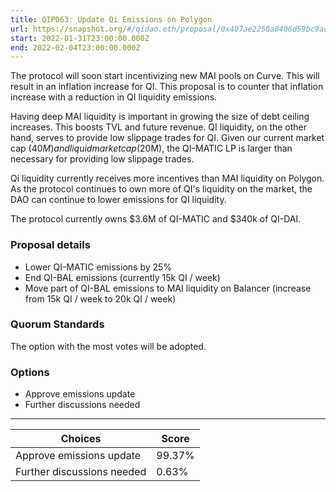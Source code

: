 ```yaml
---
title: QIP063: Update Qi Emissions on Polygon
url: https://snapshot.org/#/qidao.eth/proposal/0x407ae2250a8406d59bc9acaa23495a80310591889ac0d7f61ce52826107496d7
start: 2022-01-31T23:00:00.000Z
end: 2022-02-04T23:00:00.000Z
---
```

The protocol will soon start incentivizing new MAI pools on Curve. This will result in an inflation increase for QI. This proposal is to counter that inflation increase with a reduction in QI liquidity emissions.

Having deep MAI liquidity is important in growing the size of debt ceiling increases. This boosts TVL and future revenue. QI liquidity, on the other hand, serves to provide low slippage trades for QI. Given our current market cap ($40M) and liquid market cap ($20M), the QI-MATIC LP is larger than necessary for providing low slippage trades.

Qi liquidity currently receives more incentives than MAI liquidity on Polygon. As the protocol continues to own more of QI's liquidity on the market, the DAO can continue to lower emissions for QI liquidity.

The protocol currently owns $3.6M of QI-MATIC and $340k of QI-DAI.

### Proposal details

* Lower QI-MATIC emissions by 25%
* End QI-BAL emissions (currently 15k QI / week)
* Move part of QI-BAL emissions to MAI liquidity on Balancer (increase from 15k QI / week to 20k QI / week)

### Quorum Standards

The option with the most votes will be adopted.

### Options

* Approve emissions update
* Further discussions needed 
---
| Choices | Score |
| --- | --- |
| Approve emissions update | 99.37% |
| Further discussions needed | 0.63% |

